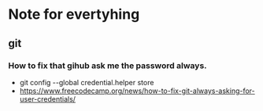 # Note for evertyhing

## git
### How to fix that gihub ask me the password always.
  - git config --global credential.helper store
  - https://www.freecodecamp.org/news/how-to-fix-git-always-asking-for-user-credentials/
 
